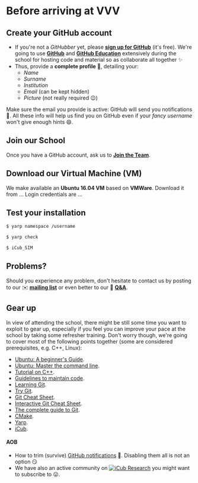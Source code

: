 # Before arriving at VVV

## Create your GitHub account
- If you're not a _GitHubber_ yet, please [**sign up for GitHub**](https://github.com/join) (it's free).
  We're going to use [**GitHub**](https://github.com) and [**GitHub Education**](https://education.github.com) extensively during the school for hosting code and material so as collaborate all together ✨  
- Thus, provide a **complete profile** 📝, detailing your:
   - _Name_
   - _Surname_
   - _Institution_
   - _Email_ (can be kept hidden)
   - _Picture_ (not really required 😉)

Make sure the email you provide is active: GitHub will send you notifications 🔔.
All these info will help us find you on GitHub even if your _fancy username_ won't give enough hints 😄.

## Join our School
Once you have a GitHub account, ask us to [**Join the Team**](https://github.com/orgs/vvv-school/teams/vvv17-students).

## Download our Virtual Machine (VM)
We make available an **Ubuntu 16.04 VM** based on **VMWare**.
Download it from ...
Login credentials are ...

## Test your installation
```sh
$ yarp namespace /username
```
```sh
$ yarp check
```
```sh
$ iCub_SIM
```

## Problems?
Should you experience any problem, don't hesitate to contact us by posting to our ✉️ [**mailing list**](mailto:vvv17@icub.iit.it) or even better to our 👋 [**Q&A**](https://github.com/vvv-school/vvv17/issues/1).

## Gear up
In view of attending the school, there might be still some time you want to exploit to gear up, especially if you feel you can improve your pace at the school by taking some refresher training. Don't worry though, we're going to cover most of the following points together (some are considered prerequisites, e.g. C++, Linux):

- [Ubuntu: A beginner's Guide](http://www.makeuseof.com/tag/ubuntu-an-absolute-beginners-guide).
- [Ubuntu: Master the command line](http://ryanstutorials.net/linuxtutorial/commandline.php).
- [Tutorial on C++](http://www.cplusplus.com/doc/tutorial).
- [Guidelines to maintain code](https://bettercodehub.com).
- [Learning Git](http://learngitbranching.js.org).
- [Try Git](https://try.github.io/levels/1/challenges/1).
- [Git Cheat Sheet](https://education.github.com/git-cheat-sheet-education.pdf).
- [Interactive Git Cheat Sheet](http://ndpsoftware.com/git-cheatsheet.html).
- [The complete guide to Git](https://git-scm.com/doc).
- [CMake](https://cgold.readthedocs.io/en/latest/overview.html).
- [Yarp](http://www.yarp.it/tutorials.html).
- [iCub](http://wiki.icub.org/iCub/main/dox/html/icub_tutorials.html).

#### AOB
- How to trim (survive) [GitHub notifications](https://help.github.com/articles/managing-notifications) 🔔. Disabling them all is not an option 😏
- We have also an active community on [![iCub Research](http://ssl.gstatic.com/images/icons/gplus-32.png)](https://plus.google.com/u/0/communities/116897884020660435466?prsrc=3) you might want to subscribe to 😛.
